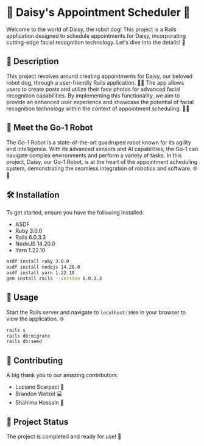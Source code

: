 # 🤖 Daisy's Appointment Scheduler 🐾

Welcome to the world of Daisy, the robot dog! This project is a Rails application designed to schedule appointments for Daisy, incorporating cutting-edge facial recognition technology. Let's dive into the details! 🌟

## 📜 Description

This project revolves around creating appointments for Daisy, our beloved robot dog, through a user-friendly Rails application. 🐶✨ The app allows users to create posts and utilize their face photos for advanced facial recognition capabilities. By implementing this functionality, we aim to provide an enhanced user experience and showcase the potential of facial recognition technology within the context of appointment scheduling. 📅📸

## 🤖 Meet the Go-1 Robot

The Go-1 Robot is a state-of-the-art quadruped robot known for its agility and intelligence. With its advanced sensors and AI capabilities, the Go-1 can navigate complex environments and perform a variety of tasks. In this project, Daisy, our Go-1 Robot, is at the heart of the appointment scheduling system, demonstrating the seamless integration of robotics and software. 🌐🤖

## 🛠️ Installation

To get started, ensure you have the following installed:

- ASDF
- Ruby 3.0.0
- Rails 6.0.3.3
- NodeJS 14.20.0
- Yarn 1.22.10

```bash
asdf install ruby 3.0.0
asdf install nodejs 14.20.0
asdf install yarn 1.22.10
gem install rails --version 6.0.3.3
```

## 🚀 Usage

Start the Rails server and navigate to `localhost:3000` in your browser to view the application. 🌐

```bash
rails s
rails db:migrate
rails db:seed
```

## 👥 Contributing

A big thank you to our amazing contributors:

- Luciano Scarpaci 🎨
- Brandon Wetzel 💻
- Shahima Hossain 📝

## 🚦 Project Status

The project is completed and ready for use! 🎉
